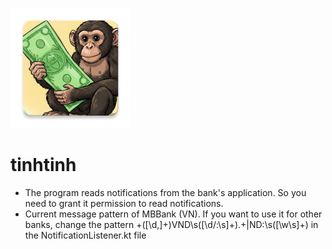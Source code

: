 ![Tinh Tinh](/app/src/main/res/mipmap-xxxhdpi/ic_launcher.webp)
# tinhtinh
* The program reads notifications from the bank's application. So you need to grant it permission to read notifications.
* Current message pattern of MBBank (VN). If you want to use it for other banks, change the pattern \+([\d,]+)VND\s([\d\/\:\s]+).+\|ND:\s([\w\s]+) in the NotificationListener.kt file
